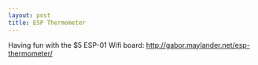 ```yaml
---
layout: post
title: ESP Thermometer
---
```

Having fun with the $5 ESP-01 Wifi board: http://gabor.maylander.net/esp-thermometer/
